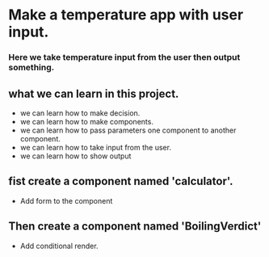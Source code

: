 # Make a temperature app with user input.
### Here we take temperature input from the user then output something.
## what we can learn in this project.
- we can learn how to make decision.
- we can learn how to make components.
- we can learn how to pass parameters one component to another component.
- we can learn how to take input from the user.
- we can learn how to show output 

## fist create a component named 'calculator'.
- Add form to the component
## Then create a component named 'BoilingVerdict'
- Add conditional render.


